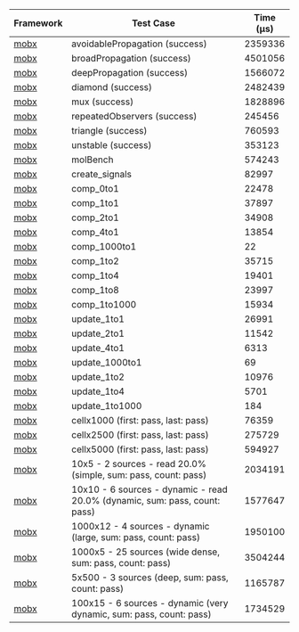 | Framework | Test Case | Time (μs) |
| --- | --- | --- |
| [mobx](https://github.com/mobxjs/mobx.dart) | avoidablePropagation (success) | 2359336 |
| [mobx](https://github.com/mobxjs/mobx.dart) | broadPropagation (success) | 4501056 |
| [mobx](https://github.com/mobxjs/mobx.dart) | deepPropagation (success) | 1566072 |
| [mobx](https://github.com/mobxjs/mobx.dart) | diamond (success) | 2482439 |
| [mobx](https://github.com/mobxjs/mobx.dart) | mux (success) | 1828896 |
| [mobx](https://github.com/mobxjs/mobx.dart) | repeatedObservers (success) | 245456 |
| [mobx](https://github.com/mobxjs/mobx.dart) | triangle (success) | 760593 |
| [mobx](https://github.com/mobxjs/mobx.dart) | unstable (success) | 353123 |
| [mobx](https://github.com/mobxjs/mobx.dart) | molBench | 574243 |
| [mobx](https://github.com/mobxjs/mobx.dart) | create_signals | 82997 |
| [mobx](https://github.com/mobxjs/mobx.dart) | comp_0to1 | 22478 |
| [mobx](https://github.com/mobxjs/mobx.dart) | comp_1to1 | 37897 |
| [mobx](https://github.com/mobxjs/mobx.dart) | comp_2to1 | 34908 |
| [mobx](https://github.com/mobxjs/mobx.dart) | comp_4to1 | 13854 |
| [mobx](https://github.com/mobxjs/mobx.dart) | comp_1000to1 | 22 |
| [mobx](https://github.com/mobxjs/mobx.dart) | comp_1to2 | 35715 |
| [mobx](https://github.com/mobxjs/mobx.dart) | comp_1to4 | 19401 |
| [mobx](https://github.com/mobxjs/mobx.dart) | comp_1to8 | 23997 |
| [mobx](https://github.com/mobxjs/mobx.dart) | comp_1to1000 | 15934 |
| [mobx](https://github.com/mobxjs/mobx.dart) | update_1to1 | 26991 |
| [mobx](https://github.com/mobxjs/mobx.dart) | update_2to1 | 11542 |
| [mobx](https://github.com/mobxjs/mobx.dart) | update_4to1 | 6313 |
| [mobx](https://github.com/mobxjs/mobx.dart) | update_1000to1 | 69 |
| [mobx](https://github.com/mobxjs/mobx.dart) | update_1to2 | 10976 |
| [mobx](https://github.com/mobxjs/mobx.dart) | update_1to4 | 5701 |
| [mobx](https://github.com/mobxjs/mobx.dart) | update_1to1000 | 184 |
| [mobx](https://github.com/mobxjs/mobx.dart) | cellx1000 (first: pass, last: pass) | 76359 |
| [mobx](https://github.com/mobxjs/mobx.dart) | cellx2500 (first: pass, last: pass) | 275729 |
| [mobx](https://github.com/mobxjs/mobx.dart) | cellx5000 (first: pass, last: pass) | 594927 |
| [mobx](https://github.com/mobxjs/mobx.dart) | 10x5 - 2 sources - read 20.0% (simple, sum: pass, count: pass) | 2034191 |
| [mobx](https://github.com/mobxjs/mobx.dart) | 10x10 - 6 sources - dynamic - read 20.0% (dynamic, sum: pass, count: pass) | 1577647 |
| [mobx](https://github.com/mobxjs/mobx.dart) | 1000x12 - 4 sources - dynamic (large, sum: pass, count: pass) | 1950100 |
| [mobx](https://github.com/mobxjs/mobx.dart) | 1000x5 - 25 sources (wide dense, sum: pass, count: pass) | 3504244 |
| [mobx](https://github.com/mobxjs/mobx.dart) | 5x500 - 3 sources (deep, sum: pass, count: pass) | 1165787 |
| [mobx](https://github.com/mobxjs/mobx.dart) | 100x15 - 6 sources - dynamic (very dynamic, sum: pass, count: pass) | 1734529 |
